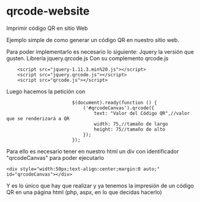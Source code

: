 # qrcode-website
Imprimir código QR en sitio Web

Ejemplo simple de como generar un código QR en nuestro sitio web.

Para poder implementarlo es necesario lo siguiente:
Jquery la versión que gusten.
Librería jquery.qrcode.js
Con su complemento qrcode.js

        <script src="jquery-1.11.3.min%20.js"></script>
        <script src="jquery.qrcode.js"></script>
        <script src="qrcode.js"></script>

Luego hacemos la petición con 

    	                    
    	                    $(document).ready(function () {
    	                        ('#qrcodeCanvas').qrcode({
    	                            text: "Valor del Código QR",//valor que se renderizará a QR
    	                            width: 75,//tamaño de largo
    	                            height: 75//tamaño de alto
    	                        });
    	                    });
    	                    
Para ello es necesario tener en nuestro html un div con identificador "qrcodeCanvas" para poder ejecutarlo

    <div style="width:50px;text-align:center;margin:0 auto;" id="qrcodeCanvas"></div>

Y es lo único que hay que realizar y ya tenemos la impresión de un código QR en una página html (php, aspx, en lo que decidas hacerlo)

